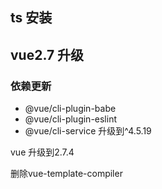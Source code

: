 ## ts 安装




## vue2.7 升级

### 依赖更新

- @vue/cli-plugin-babe
- @vue/cli-plugin-eslint
- @vue/cli-service
升级到^4.5.19

vue 升级到2.7.4

删除vue-template-compiler